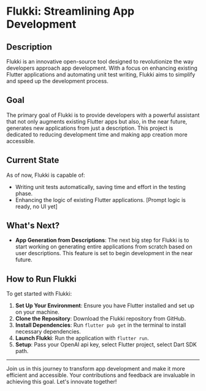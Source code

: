 # Flukki: Streamlining App Development

## Description
Flukki is an innovative open-source tool designed to revolutionize the way developers approach app development. With a focus on enhancing existing Flutter applications and automating unit test writing, Flukki aims to simplify and speed up the development process.

## Goal
The primary goal of Flukki is to provide developers with a powerful assistant that not only augments existing Flutter apps but also, in the near future, generates new applications from just a description. This project is dedicated to reducing development time and making app creation more accessible.

## Current State
As of now, Flukki is capable of:
- Writing unit tests automatically, saving time and effort in the testing phase.
- Enhancing the logic of existing Flutter applications. [Prompt logic is ready, no UI yet]

## What's Next?
- **App Generation from Descriptions**: The next big step for Flukki is to start working on generating entire applications from scratch based on user descriptions. This feature is set to begin development in the near future.

## How to Run Flukki
To get started with Flukki:
1. **Set Up Your Environment**: Ensure you have Flutter installed and set up on your machine.
2. **Clone the Repository**: Download the Flukki repository from GitHub.
3. **Install Dependencies**: Run `flutter pub get` in the terminal to install necessary dependencies.
4. **Launch Flukki**: Run the application with `flutter run`.
5. **Setup**: Pass your OpenAI api key, select Flutter project, select Dart SDK path.

---

Join us in this journey to transform app development and make it more efficient and accessible. Your contributions and feedback are invaluable in achieving this goal. Let's innovate together!
